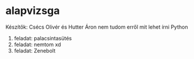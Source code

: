 # alapvizsga
Készítők: Csécs Olivér és Hutter Áron 
nem tudom erről mit lehet írni
Python
1. feladat:
palacsintasütés
2. feladat:
nemtom xd
3. feladat:
Zenebolt 